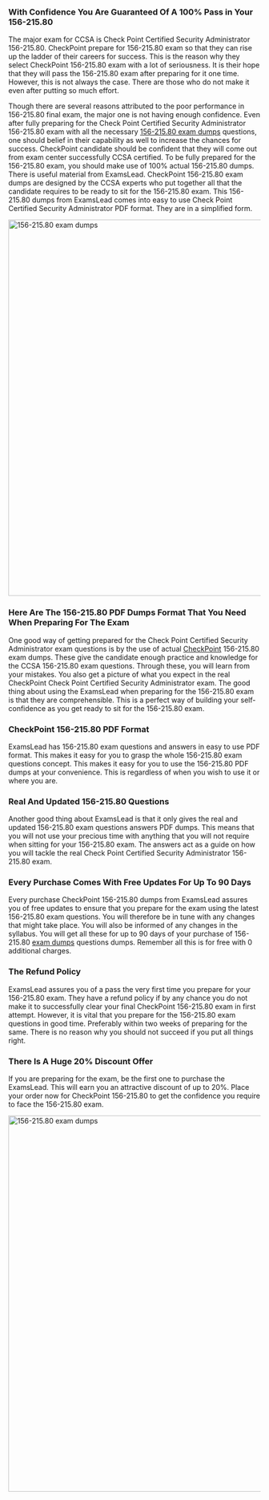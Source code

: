 <h3><strong>With Confidence You Are Guaranteed Of A 100% Pass in Your 156-215.80</strong></h3>
<p>The major exam for CCSA is Check Point Certified Security Administrator 156-215.80. CheckPoint prepare for 156-215.80 exam so that they can rise up the ladder of their careers for success. This is the reason why they select CheckPoint 156-215.80 exam with a lot of seriousness. It is their hope that they will pass the 156-215.80 exam after preparing for it one time. However, this is not always the case. There are those who do not make it even after putting so much effort.</p>
<p>Though there are several reasons attributed to the poor performance in 156-215.80 final exam, the major one is not having enough confidence. Even after fully preparing for the Check Point Certified Security Administrator 156-215.80 exam with all the necessary&nbsp;<a href="http://www.dumps2go.com/156-215-80-practice-exam-dumps">156-215.80 exam dumps</a>&nbsp;questions, one should belief in their capability as well to increase the chances for success. CheckPoint candidate should be confident that they will come out from exam center successfully CCSA certified. To be fully prepared for the 156-215.80 exam, you should make use of 100% actual 156-215.80 dumps. There is useful material from ExamsLead. CheckPoint 156-215.80 exam dumps are designed by the CCSA experts who put together all that the candidate requires to be ready to sit for the 156-215.80 exam. This 156-215.80 dumps from ExamsLead comes into easy to use Check Point Certified Security Administrator PDF format. They are in a simplified form.</p>
<p><a href="http://www.dumps2go.com//156-215-80-practice-exam-dumps"><img src="https://i.imgur.com/GcRAXBd.jpg" alt="156-215.80 exam dumps" width="750px" /></a></p>
<h3><strong>Here Are The 156-215.80 PDF Dumps Format That You Need When Preparing For The Exam</strong></h3>
<p>One good way of getting prepared for the Check Point Certified Security Administrator exam questions is by the use of actual&nbsp;<a href="https://dumps2go.com/product-category/checkpoint/">CheckPoint</a>&nbsp;156-215.80 exam dumps. These give the candidate enough practice and knowledge for the CCSA 156-215.80 exam questions. Through these, you will learn from your mistakes. You also get a picture of what you expect in the real CheckPoint Check Point Certified Security Administrator exam. The good thing about using the ExamsLead when preparing for the 156-215.80 exam is that they are comprehensible. This is a perfect way of building your self-confidence as you get ready to sit for the 156-215.80 exam.</p>
<h3><strong>CheckPoint 156-215.80 PDF Format</strong></h3>
<p>ExamsLead has 156-215.80 exam questions and answers in easy to use PDF format. This makes it easy for you to grasp the whole 156-215.80 exam questions concept. This makes it easy for you to use the 156-215.80 PDF dumps at your convenience. This is regardless of when you wish to use it or where you are.</p>
<h3><strong>Real And Updated 156-215.80 Questions</strong></h3>
<p>Another good thing about ExamsLead is that it only gives the real and updated 156-215.80 exam questions answers PDF dumps. This means that you will not use your precious time with anything that you will not require when sitting for your 156-215.80 exam. The answers act as a guide on how you will tackle the real Check Point Certified Security Administrator 156-215.80 exam.</p>
<h3><strong>Every Purchase Comes With Free Updates For Up To 90 Days</strong></h3>
<p>Every purchase CheckPoint 156-215.80 dumps from ExamsLead assures you of free updates to ensure that you prepare for the exam using the latest 156-215.80 exam questions. You will therefore be in tune with any changes that might take place. You will also be informed of any changes in the syllabus. You will get all these for up to 90 days of your purchase of 156-215.80&nbsp;<a href="https://dumps2go.com/">exam dumps</a>&nbsp;questions dumps. Remember all this is for free with 0 additional charges.</p>
<h3><strong>The Refund Policy</strong></h3>
<p>ExamsLead assures you of a pass the very first time you prepare for your 156-215.80 exam. They have a refund policy if by any chance you do not make it to successfully clear your final CheckPoint 156-215.80 exam in first attempt. However, it is vital that you prepare for the 156-215.80 exam questions in good time. Preferably within two weeks of preparing for the same. There is no reason why you should not succeed if you put all things right.</p>
<h3><strong>There Is A Huge 20% Discount Offer</strong></h3>
<p>If you are preparing for the exam, be the first one to purchase the ExamsLead. This will earn you an attractive discount of up to 20%. Place your order now for CheckPoint 156-215.80 to get the confidence you require to face the 156-215.80 exam.</p>
<p><a href="http://www.dumps2go.com/156-215-80-practice-exam-dumps"><img src="https://i.imgur.com/CsYDvt5.jpg" alt="156-215.80 exam dumps" width="750px" /></a></p>
